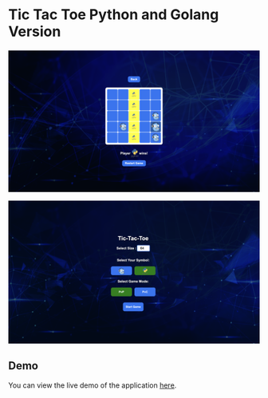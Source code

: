 # Tic Tac Toe Python and Golang Version

![Demo Image](assets/demo-gameplay.png)

![Demo Image](assets/demo-selection.png)

## Demo

You can view the live demo of the application [here](https://golang-python.netlify.app/).
